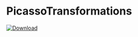 # PicassoTransformations

[ ![Download](https://api.bintray.com/packages/nickunuchek/maven/picasso-transformations/images/download.svg) ](https://bintray.com/nickunuchek/maven/picasso-transformations/_latestVersion)
